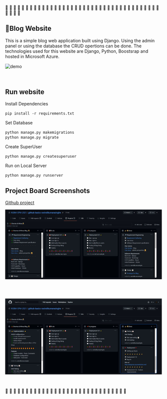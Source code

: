 &#127826; &#129346; &#127826; &#129346; &#127826; &#129346; &#127826; &#129346; &#127826; &#129346; &#127826; &#129346; &#127826; &#129346; &#127826; &#129346; &#127826; &#129346; &#127826; &#129346; &#127826; &#129346; &#127826; &#129346; &#127826; &#129346; &#127826; &#129346; &#127826; &#129346; &#127826; &#129346; &#127826; &#129346; &#127826; &#129346; &#127826; &#129346; &#127826; &#129346; &#127826; &#129346;

## &#129488;Blog Website 
This is a simple blog web application built using Django. Using the admin panel or using the database the CRUD opertions can be done. The technologies used for this website are Django, Python, Boostsrap and hosted in Microsoft Azure. 

<p><img src="https://github.com/NSBM-SPM-2021/github-basics-ravindikumarasinghe/blob/main/Assets/demo.gif" alt="demo" align="center"></p></br>

## Run website 
Install Dependencies
```
pip install -r requirements.txt
```

Set Database
```
python manage.py makemigrations
python manage.py migrate
```
Create SuperUser 
```
python manage.py createsuperuser
```
Run on Local Server
```
python manage.py runserver
```
 
## Project Board Screenshots
[Github project](https://github.com/NSBM-SPM-2021/github-basics-ravindikumarasinghe/projects/1) 

<p><img src="https://github.com/NSBM-SPM-2021/github-basics-ravindikumarasinghe/blob/main/Assets/Project%20Board/1.JPG" alt="screenshot 1" align="center"></p></br></br>

<p><img src="https://github.com/NSBM-SPM-2021/github-basics-ravindikumarasinghe/blob/main/Assets/Project%20Board/2.JPG" alt="screenshot 1" align="center"></p></br>

&#127826; &#129346; &#127826; &#129346; &#127826; &#129346; &#127826; &#129346; &#127826; &#129346; &#127826; &#129346; &#127826; &#129346; &#127826; &#129346; &#127826; &#129346; &#127826; &#129346; &#127826; &#129346; &#127826; &#129346; &#127826; &#129346; &#127826; &#129346; &#127826; &#129346;


